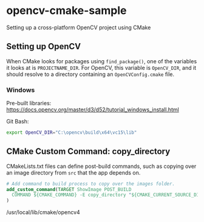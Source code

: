 # opencv-cmake-sample

Setting up a cross-platform OpenCV project using CMake

## Setting up OpenCV

When CMake looks for packages using `find_package()`, one of the variables it looks at is `PROJECTNAME_DIR`. For OpenCV, this variable is `OpenCV_DIR`, and it should resolve to a directory containing an `OpenCVConfig.cmake` file.

### Windows

Pre-built libraries: https://docs.opencv.org/master/d3/d52/tutorial_windows_install.html

Git Bash:
```bash
export OpenCV_DIR="C:\opencv\build\x64\vc15\lib"
```

## CMake Custom Command: copy_directory

CMakeLists.txt files can define post-build commands, such as copying over an image directory from `src` that the app depends on.

```cmake
# Add command to build process to copy over the images folder.
add_custom_command(TARGET ShowImage POST_BUILD
  COMMAND ${CMAKE_COMMAND} -E copy_directory "${CMAKE_CURRENT_SOURCE_DIR}/images" "$<TARGET_FILE_DIR:ShowImage>/images"
)
```
/usr/local/lib/cmake/opencv4
